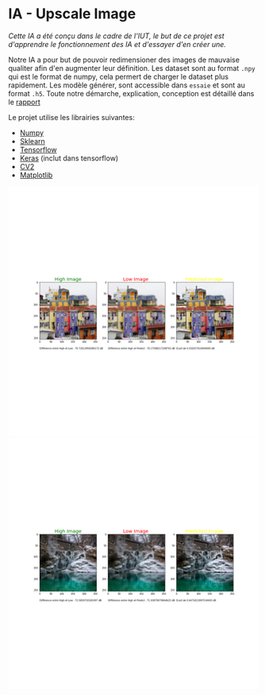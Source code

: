 # IA - Upscale Image

*Cette IA a été conçu dans le cadre de l'IUT, le but de ce projet est d'apprendre le fonctionnement des IA et d'essayer d'en créer une.*

Notre IA a pour but de pouvoir redimensioner des images de mauvaise qualiter afin d'en augmenter leur définition.
Les dataset sont au format `.npy` qui est le format de numpy, cela permert de charger le dataset plus rapidement.
Les modèle générer, sont accessible dans `essaie` et sont au format `.h5`.
Toute notre démarche, explication, conception est détaillé dans le [rapport](https://github.com/Kibahor/image_upscale_ia/blob/main/Rapport_IA.pdf)

Le projet utilise les librairies suivantes:
- [Numpy](https://numpy.org/)
- [Sklearn](https://scikit-learn.org/stable/index.html)
- [Tensorflow](https://www.tensorflow.org/)
- [Keras](https://www.tensorflow.org/guide/keras?hl=fr) (inclut dans tensorflow)
- [CV2](https://opencv.org/)
- [Matplotlib](https://matplotlib.org/)

![Exemple1](https://github.com/Kibahor/image_upscale_ia/blob/main/essaie/essaie%20n2/4.png)
![Exemple2](https://github.com/Kibahor/image_upscale_ia/blob/main/essaie/essaie%20n2/3.png)
